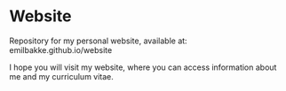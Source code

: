 # Website

Repository for my personal website, available at: emilbakke.github.io/website

I hope you will visit my website, where you can access information about me and my curriculum vitae.
